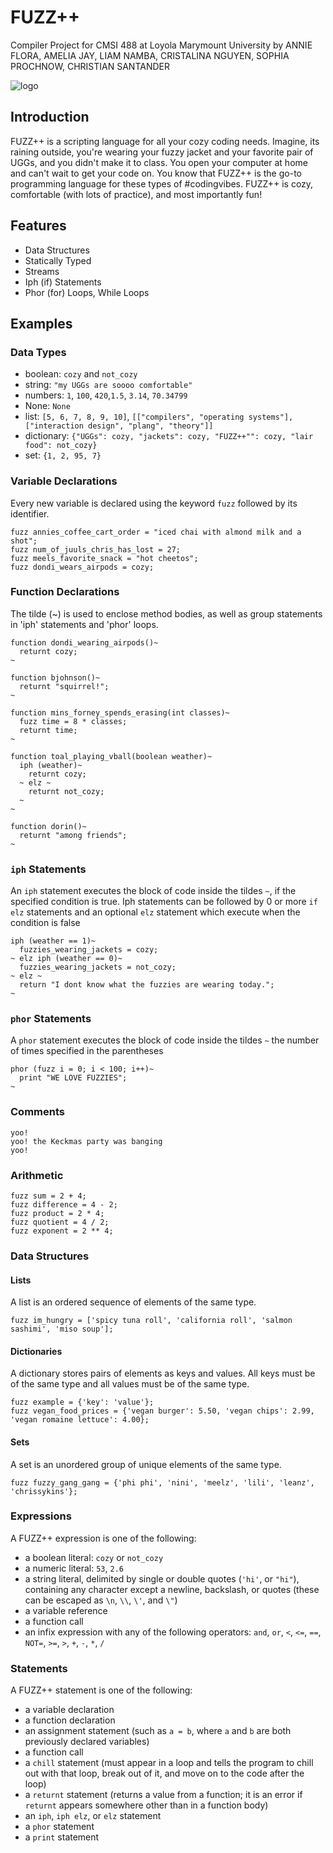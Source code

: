 # FUZZ++
Compiler Project for CMSI 488 at Loyola Marymount University by
ANNIE FLORA, AMELIA JAY, LIAM NAMBA, CRISTALINA NGUYEN, SOPHIA PROCHNOW, CHRISTIAN SANTANDER

![logo](https://user-images.githubusercontent.com/31746937/52384776-be8b2700-2a33-11e9-91c9-be75d5445533.jpeg)

## Introduction
FUZZ++ is a scripting language for all your cozy coding needs. Imagine, its raining outside, you're wearing your fuzzy jacket and your favorite pair of UGGs, and you didn't make it to class. You open your computer at home and can't wait to get your code on. You know that FUZZ++ is the go-to programming language for these types of #codingvibes. FUZZ++ is cozy, comfortable (with lots of practice), and most importantly fun!

## Features
- Data Structures
- Statically Typed
- Streams
- Iph (if) Statements
- Phor (for) Loops, While Loops

## Examples

### Data Types
- boolean: `cozy` and `not_cozy`
- string: `"my UGGs are soooo comfortable"`
- numbers: `1`, `100`, `420`,`1.5`, `3.14`, `70.34799`
- None: `None`
- list: `[5, 6, 7, 8, 9, 10]`, `[["compilers", "operating systems"], ["interaction design", "plang", "theory"]]`
- dictionary: `{"UGGs": cozy, "jackets": cozy, "FUZZ++"": cozy, "lair food": not_cozy}`
- set: `{1, 2, 95, 7}`


### Variable Declarations
Every new variable is declared using the keyword `fuzz` followed by its identifier.
```
fuzz annies_coffee_cart_order = "iced chai with almond milk and a shot";
fuzz num_of_juuls_chris_has_lost = 27;
fuzz meels_favorite_snack = "hot cheetos";
fuzz dondi_wears_airpods = cozy;
```

### Function Declarations

The tilde (~) is used to enclose method bodies, as well as group statements in 'iph' statements and 'phor' loops.

```
function dondi_wearing_airpods()~
  returnt cozy;
~

function bjohnson()~
  returnt "squirrel!";
~

function mins_forney_spends_erasing(int classes)~
  fuzz time = 8 * classes;
  returnt time;
~

function toal_playing_vball(boolean weather)~
  iph (weather)~
    returnt cozy;
  ~ elz ~
    returnt not_cozy;
  ~
~

function dorin()~
  returnt "among friends";
~
```

### `iph` Statements
An `iph` statement executes the block of code inside the tildes `~`, if the specified condition is true. Iph statements can be followed by 0 or more `if elz` statements and an optional `elz` statement which execute when the condition is false

```
iph (weather == 1)~
  fuzzies_wearing_jackets = cozy;
~ elz iph (weather == 0)~
  fuzzies_wearing_jackets = not_cozy;
~ elz ~
  return "I dont know what the fuzzies are wearing today.";
~
```

### `phor` Statements
A `phor` statement executes the block of code inside the tildes `~` the number of times specified in the parentheses
```
phor (fuzz i = 0; i < 100; i++)~
  print "WE LOVE FUZZIES";
~
```

### Comments
```
yoo! 
yoo! the Keckmas party was banging
yoo!

```

### Arithmetic
```
fuzz sum = 2 + 4;
fuzz difference = 4 - 2;
fuzz product = 2 * 4;
fuzz quotient = 4 / 2;
fuzz exponent = 2 ** 4;
```

### Data Structures
#### Lists
A list is an ordered sequence of elements of the same type.
```
fuzz im_hungry = ['spicy tuna roll', 'california roll', 'salmon sashimi', 'miso soup'];
```

#### Dictionaries
A dictionary stores pairs of elements as keys and values. All keys must be of the same type and all values must be of the same type.
```
fuzz example = {'key': 'value'};
fuzz vegan_food_prices = {'vegan burger': 5.50, 'vegan chips': 2.99, 'vegan romaine lettuce': 4.00};
```

#### Sets
A set is an unordered group of unique elements of the same type.
```
fuzz fuzzy_gang_gang = {'phi phi', 'nini', 'meelz', 'lili', 'leanz', 'chrissykins'};
```

### Expressions
A FUZZ++ expression is one of the following:
- a boolean literal: `cozy` or `not_cozy`
- a numeric literal: `53`, `2.6`
- a string literal, delimited by single or double quotes (`'hi'`, or `"hi"`), containing any character except a newline, backslash, or quotes (these can be escaped as `\n`, `\\`, `\'`, and `\"`)
- a variable reference
- a function call
- an infix expression with any of the following operators: `and`, `or`, `<`, `<=`, `==`, `NOT=`, `>=`, `>`, `+`, `-`, `*`, `/`

### Statements
A FUZZ++ statement is one of the following:
- a variable declaration
- a function declaration
- an assignment statement (such as `a = b`, where `a` and `b` are both previously declared variables)
- a function call
- a `chill` statement (must appear in a loop and tells the program to chill out with that loop, break out of it, and move on to the code after the loop)
- a `returnt` statement (returns a value from a function; it is an error if `returnt` appears somewhere other than in a function body)
- an `iph`, `iph elz`, or `elz` statement
- a `phor` statement
- a `print` statement
